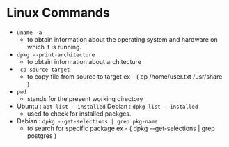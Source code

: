 # Linux Commands

- ``` uname -a ```
  - to obtain information about the operating system and hardware on which it is running. </br>
- ``` dpkg --print-architecture ```
  - to obtain information about architecture
- ``` cp source target```
  - to copy file from source to target ex - ( cp /home/user.txt /usr/share )
- ```pwd```
  - stands for the present working directory
- Ubuntu :  ```apt list --installed``` Debian : ```dpkg list --installed```
  - used to check for installed packges.
- Debian : ```dpkg --get-selections | grep pkg-name```
  - to search for specific package ex - ( dpkg --get-selections | grep postgres )
  
